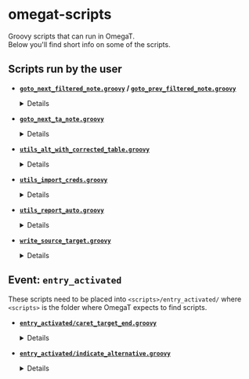 # omegat-scripts
Groovy scripts that can run in OmegaT.  
Below you'll find short info on some of the scripts.

## Scripts run by the user

* **[`goto_next_filtered_note.groovy`](goto_next_filtered_note.groovy) / [`goto_prev_filtered_note.groovy`](goto_prev_filtered_note.groovy)**
  <details>
    The scripts will activate the next/previous segment where the note contains text either defined in the file <code>&lt;project_folder&gt;/filtered_note.txt</code>, or, if the file is not found, in the scripts themselves (currently <code>XYZZZ</code>).
  </details>

* **[`goto_next_ta_note.groovy`](goto_next_ta_note.groovy)**
  <details>
    The script will activate the next segment which has a match in the first TMX file found in <code>&lt;project_folder&gt;/notes</code>. Works even without the plugin that shows T&A notes.
  </details>

* **[`utils_alt_with_corrected_table.groovy`](utils_alt_with_corrected_table.groovy)**
  <details>
    This script can create a TMX with alternative translations for segments defined in a table/spreadsheet.  
    The script expects a spreadsheet called `correct` (possible extensions: `tsv`, `xls`, `xlsx`) in the project directory.
    The spreadsheet should contain three columns:
     
    | Segment ID | OmegaT Source Text | Correct Target Text |
    |------------|--------------------|---------------------|

    Column headers should not be there. Other columns will be ignored. The script outputs one or two files into `<project>/script_output`:
    
    1. `<project>_alt.tmx` with alternative translations for the IDs found both in the OmegaT project and in the correct file if the source text is identical in both

    2. `<project>_errors.tsv` listing records in the correct file where the source text is different; and records in the correct file with IDs not found in the OmegaT project.
  </details>

* **[`utils_import_creds.groovy`](utils_import_creds.groovy)**
  <details>
    This scripts adds credentials data from a plain text file to <code>credential.properties</code> in OmegaT config folder. The user selects the file via a file chooser dialog. Once the selected file is imported, its extension changes to <code>.done</code> and such processed file cannot be used again.
    
    The script also checks if the selected file is a binary file, and if it actually contains the expected credentials data. In case a wrong file is selected, the file chooser dialog appears again.  
    To simplify the check for the above conditions, selecting only one file at a time is possible.
  </details>

* **[`utils_report_auto.groovy`](utils_report_auto.groovy)**
  <details>
    Reports how many segments are populated from <code>tm/auto</code> and <code>tm/enforce</code>. Data is output to the console, can be automatically copied as tab separated values to the clipboard, and exported to a tsv file inside the current project. 
  </details>

* **[`write_source_target.groovy`](write_source_target.groovy)**
  <details>
    When run, the script exports the whole project as <code>script_output/source_target.txt</code> inside the current project's root folder
  </details>

## Event: `entry_activated`

These scripts need to be placed into `<scripts>/entry_activated/` where `<scripts>` is the folder where OmegaT expects to find scripts.

* **[`entry_activated/caret_target_end.groovy`](entry_activated/caret_target_end.groovy)**
  <details>
    With this script, text caret is placed at the end of the target text automatically as soon as a new segment is activated. Caret jumps back at the end on save.
  </details>

* **[`entry_activated/indicate_alternative.groovy`](entry_activated/indicate_alternative.groovy)**
  <details>
    With this script, any time a segment containing alternative translation is activated, a box saying "Alternative translation" is shown for a short time right above the segment.
  </details>

  
